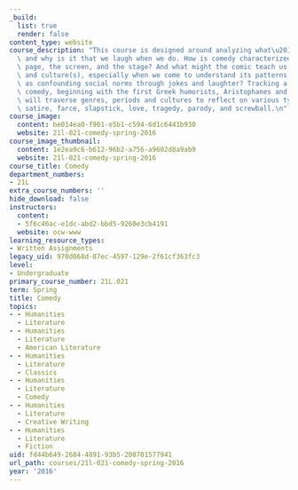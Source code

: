 ```yaml
---
_build:
  list: true
  render: false
content_type: website
course_description: "This course is designed around analyzing what\u2019s so funny\
  \ and why is it that we laugh when we do. How is comedy characterized on the fictional\
  \ page, the screen, and the stage? And what might the comic teach us about the self\
  \ and culture(s), especially when we come to understand its patterns of transgression\
  \ as confounding social norms through jokes and laughter? Tracking a history of\
  \ comedy, beginning with the first Greek humorists, Aristophanes and Plautus, we\
  \ will traverse genres, periods and cultures to reflect on various types of humor:\
  \ satire, farce, slapstick, love, tragedy, parody, and screwball.\n"
course_image:
  content: be014ea0-f901-e5b1-c594-6d1c6441b930
  website: 21l-021-comedy-spring-2016
course_image_thumbnail:
  content: 1e2ea9c6-b612-96b2-a756-a9602d8a9ab9
  website: 21l-021-comedy-spring-2016
course_title: Comedy
department_numbers:
- 21L
extra_course_numbers: ''
hide_download: false
instructors:
  content:
  - 5f6c46ac-e1dc-abd2-bbd5-9260e3cb4191
  website: ocw-www
learning_resource_types:
- Written Assignments
legacy_uid: 970d068d-87ec-4597-129e-2f61cf363fc3
level:
- Undergraduate
primary_course_number: 21L.021
term: Spring
title: Comedy
topics:
- - Humanities
  - Literature
- - Humanities
  - Literature
  - American Literature
- - Humanities
  - Literature
  - Classics
- - Humanities
  - Literature
  - Comedy
- - Humanities
  - Literature
  - Creative Writing
- - Humanities
  - Literature
  - Fiction
uid: fd44b649-2684-4891-93b5-208701577941
url_path: courses/21l-021-comedy-spring-2016
year: '2016'
---
```


